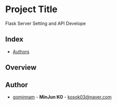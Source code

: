 # Project Title
Flask Server Setting and API Develope

## Index
- [Authors](#authors)

## Overview


## Author
 - [gominnam](https://github.com/gominnam) - **MinJun KO** - <kosok03@naver.com>

